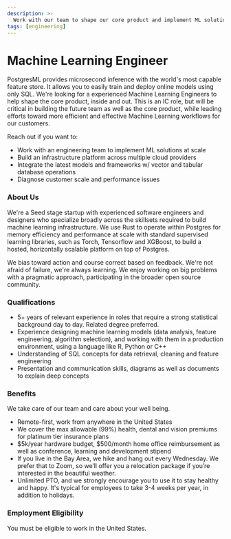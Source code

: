 ```yaml
---
description: >-
  Work with our team to shape our core product and implement ML solutions at scale.
tags: [engineering]
---
```

# Machine Learning Engineer

PostgresML provides microsecond inference with the world's most capable feature store. It allows you to easily train and deploy online models using only SQL. We're looking for a experienced Machine Learning Engineers to help shape the core product, inside and out. This is an IC role, but will be critical in building the future team as well as the core product, while leading efforts toward more efficient and effective Machine Learning workflows for our customers.

Reach out if you want to:

* Work with an engineering team to implement ML solutions at scale
* Build an infrastructure platform across multiple cloud providers
* Integrate the latest models and frameworks w/ vector and tabular database operations
* Diagnose customer scale and performance issues

### About Us

We're a Seed stage startup with experienced software engineers and designers who specialize broadly across the skillsets required to build machine learning infrastructure. We use Rust to operate within Postgres for memory efficiency and performance at scale with standard supervised learning libraries, such as Torch, Tensorflow and XGBoost, to build a hosted, horizontally scalable platform on top of Postgres.

We bias toward action and course correct based on feedback. We're not afraid of failure, we're always learning. We enjoy working on big problems with a pragmatic approach, participating in the broader open source community.

### Qualifications

* 5+ years of relevant experience in roles that require a strong statistical background day to day. Related degree preferred.
* Experience designing machine learning models (data analysis, feature engineering, algorithm selection), and working with them in a production environment, using a language like R, Python or C++
* Understanding of SQL concepts for data retrieval, cleaning and feature engineering
* Presentation and communication skills, diagrams as well as documents to explain deep concepts

### Benefits

We take care of our team and care about your well being.

* Remote-first, work from anywhere in the United States
* We cover the max allowable (99%) health, dental and vision premiums for platinum tier insurance plans
* $5k/year hardware budget, $500/month home office reimbursement as well as conference, learning and development stipend
* If you live in the Bay Area, we hike and hang out every Wednesday. We prefer that to Zoom, so we’ll offer you a relocation package if you’re interested in the beautiful weather.
* Unlimited PTO, and we strongly encourage you to use it to stay healthy and happy. It's typical for employees to take 3-4 weeks per year, in addition to holidays.

### Employment Eligibility

You must be eligible to work in the United States.
